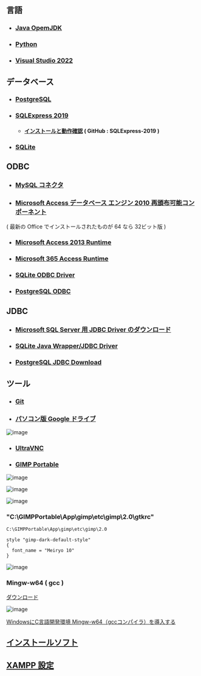 
## 言語

- ### [Java OpemJDK](http://jdk.java.net/)
- ### [Python](https://pythonlinks.python.jp/ja/index.html)
- ### [Visual Studio 2022](https://github.com/winofsql/visual-studio-2022)

## データベース

- ### [PostgreSQL](https://content-www.enterprisedb.com/downloads/postgres-postgresql-downloads)

- ### [SQLExpress 2019](https://www.microsoft.com/ja-jp/download/details.aspx?id=101064)
  - #### [インストールと動作確認](https://github.com/winofsql/SQLExpress-2019) ( GitHub : SQLExpress-2019 )

- ### [SQLite](https://www.sqlite.org/download.html)

## ODBC

- ### [MySQL コネクタ](https://www.mysql.com/jp/products/connector/)

- ### [Microsoft Access データベース エンジン 2010 再頒布可能コンポーネント](https://www.microsoft.com/ja-jp/download/details.aspx?id=13255)
( 最新の Office でインストールされたものが 64 なら 32ビット版 )

- ### [Microsoft Access 2013 Runtime](https://www.microsoft.com/ja-JP/download/details.aspx?id=39358)

- ### [Microsoft 365 Access Runtime](https://support.microsoft.com/ja-jp/office/access-runtime-%E3%82%92%E3%83%80%E3%82%A6%E3%83%B3%E3%83%AD%E3%83%BC%E3%83%89microsoft-365%E3%82%A4%E3%83%B3%E3%82%B9%E3%83%88%E3%83%BC%E3%83%AB%E3%81%99%E3%82%8B-185c5a32-8ba9-491e-ac76-91cbe3ea09c9)

- ### [SQLite ODBC Driver](http://www.ch-werner.de/sqliteodbc/)

- ### [PostgreSQL ODBC](https://www.postgresql.org/ftp/odbc/versions/msi/)

## JDBC

- ### [Microsoft SQL Server 用 JDBC Driver のダウンロード](https://docs.microsoft.com/ja-jp/sql/connect/jdbc/download-microsoft-jdbc-driver-for-sql-server?view=sql-server-ver15)

- ### [SQLite Java Wrapper/JDBC Driver](http://www.ch-werner.de/javasqlite/)

- ### [PostgreSQL JDBC Download](https://jdbc.postgresql.org/download.html)

## ツール

- ### [Git](https://git-scm.com/)

- ### [パソコン版 Google ドライブ](https://support.google.com/a/answer/7491144?hl=ja)
![image](https://user-images.githubusercontent.com/1501327/145736906-10583480-023e-40d7-82f2-7469536fc98d.png)

- ### [UltraVNC](https://forest.watch.impress.co.jp/library/software/ultravnc/)

- ### [GIMP Portable](http://sourceforge.net/projects/portableapps/files/GIMP%20Portable/)
![image](https://user-images.githubusercontent.com/1501327/145734069-951d2567-81ae-4556-b03f-a8fff3ab8da8.png)

![image](https://user-images.githubusercontent.com/1501327/146461288-b968e17c-a83e-4a93-b7af-8678587ffcbf.png)

![image](https://user-images.githubusercontent.com/1501327/146461191-942d5352-2c35-464d-8f6e-444ce8dbbcc0.png)
### "C:\GIMPPortable\App\gimp\etc\gimp\2.0\gtkrc"
```
C:\GIMPPortable\App\gimp\etc\gimp\2.0
```
```
style "gimp-dark-default-style"
{
  font_name = "Meiryo 10"
}
```

![image](https://user-images.githubusercontent.com/1501327/145737032-30bc4122-c603-4748-8b9f-9a76b3ba856f.png)

### Mingw-w64 ( gcc )
[ダウンロード](https://sourceforge.net/projects/mingw-w64/files/Toolchains%20targetting%20Win32/Personal%20Builds/mingw-builds/installer/mingw-w64-install.exe/download)

![image](https://user-images.githubusercontent.com/1501327/148323822-bfd4af8a-2ad0-4ed8-8ef1-cf8f0a8252a9.png)

[WindowsにC言語開発環境 Mingw-w64（gccコンパイラ）を導入する](https://dianxnao.com/windows%e3%81%abc%e8%a8%80%e8%aa%9e%e9%96%8b%e7%99%ba%e7%92%b0%e5%a2%83-mingw-w64%ef%bc%88gcc%e3%82%b3%e3%83%b3%e3%83%91%e3%82%a4%e3%83%a9%ef%bc%89%e3%82%92%e5%b0%8e%e5%85%a5%e3%81%99%e3%82%8b/#toc1)


## [インストールソフト](https://github.com/winofsql/subject-2022-software)

## [XAMPP 設定](https://github.com/winofsql/xampp-settings)

<br><br>
